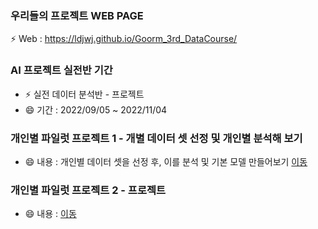 ### 우리들의 프로젝트 WEB PAGE
 ⚡ Web : https://ldjwj.github.io/Goorm_3rd_DataCourse/


### AI 프로젝트 실전반 기간
 * ⚡ 실전 데이터 분석반 - 프로젝트
 * 😄 기간 : 2022/09/05 ~ 2022/11/04
 
 
### 개인별 파일럿 프로젝트 1 - 개별 데이터 셋 선정 및 개인별 분석해 보기
 * 😄 내용 : 개인별 데이터 셋을 선정 후, 이를 분석 및 기본 모델 만들어보기
 [이동](https://ldjwj.github.io/Goorm_3rd_DataCourse/01_Pilot_Project_First) 


### 개인별 파일럿 프로젝트 2 - 프로젝트
 * 😄 내용 : 
 [이동]() 
